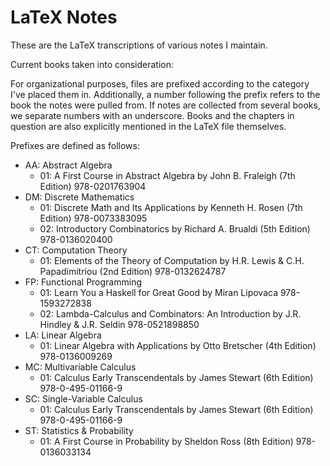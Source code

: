 LaTeX Notes
===========
These are the LaTeX transcriptions of various notes I maintain.

Current books taken into consideration:

For organizational purposes, files are prefixed according to the category I've placed them in. Additionally, a number following the
prefix refers to the book the notes were pulled from. If notes are collected from several books, we separate numbers with an underscore.
Books and the chapters in question are also explicitly mentioned in the LaTeX file themselves.

Prefixes are defined as follows:

* AA: Abstract Algebra
  * 01: A First Course in Abstract Algebra by John B. Fraleigh (7th Edition)
        978-0201763904
* DM: Discrete Mathematics
  * 01: Discrete Math and Its Applications by Kenneth H. Rosen (7th Edition)
        978-0073383095
  * 02: Introductory Combinatorics by Richard A. Brualdi (5th Edition)
        978-0136020400
* CT: Computation Theory
  * 01: Elements of the Theory of Computation by H.R. Lewis & C.H. Papadimitriou (2nd Edition)
        978-0132624787
* FP: Functional Programming
  * 01: Learn You a Haskell for Great Good by Miran Lipovaca
        978-1593272838
  * 02: Lambda-Calculus and Combinators: An Introduction by J.R. Hindley & J.R. Seldin
        978-0521898850
* LA: Linear Algebra
  * 01: Linear Algebra with Applications by Otto Bretscher (4th Edition)
        978-0136009269
* MC: Multivariable Calculus
  * 01: Calculus Early Transcendentals by James Stewart (6th Edition)
        978-0-495-01166-9
* SC: Single-Variable Calculus
  * 01: Calculus Early Transcendentals by James Stewart (6th Edition)
        978-0-495-01166-9
* ST: Statistics & Probability
  * 01: A First Course in Probability by Sheldon Ross (8th Edition)
        978-0136033134
